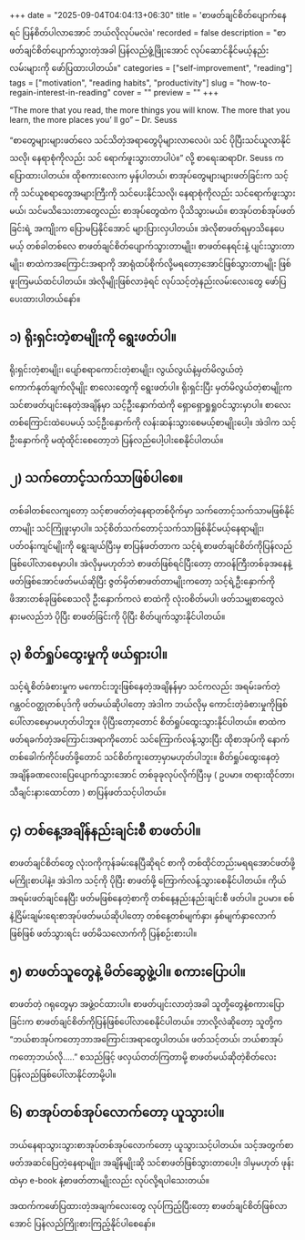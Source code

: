+++
date = "2025-09-04T04:04:13+06:30"
title = 'စာဖတ်ချင်စိတ်ပျောက်နေရင် ပြန်စိတ်ပါလာအောင် ဘယ်လိုလုပ်မလဲ။'
recorded = false
description = "စာဖတ်ချင်စိတ်ပျောက်သွားတဲ့အခါ ပြန်လည်ဖွံ့ဖြိုးအောင် လုပ်ဆောင်နိုင်မယ့်နည်းလမ်းများကို ဖော်ပြထားပါတယ်။"
categories = ["self-improvement", "reading"]
tags = ["motivation", "reading habits", "productivity"]
slug = "how-to-regain-interest-in-reading"
cover = ""
preview = ""
+++

“The more that you read, the more things you will know. The more that you learn, the more places you’ ll go”
– Dr. Seuss

“စာတွေများများဖတ်လေ သင်သိတဲ့အရာတွေပိုများလာလေပဲ၊ သင် ပိုပြီးသင်ယူလာနိုင်သလို၊ နေရာစုံကိုလည်း သင် ရောက်ဖူးသွားတာပါပဲ။” လို့ စာရေးဆရာDr. Seuss က ပြောထားပါတယ်။ ထိုစကားလေးက မှန်ပါတယ်၊ စာအုပ်တွေများများဖတ်ခြင်းက သင့်ကို သင်ယူစရာတွေအများကြီးကို သင်ပေးနိုင်သလို၊ နေရာစုံကိုလည်း သင်ရောက်ဖူးသွားမယ်၊ သင်မသိသေးတာတွေလည်း စာအုပ်တွေထဲက ပိုသိသွားမယ်။ စာအုပ်တစ်အုပ်ဖတ်ခြင်းရဲ့ အကျိုးက ပြောမပြနိုင်အောင် များပြားလှပါတယ်။
အဲလိုစာဖတ်ရမှာသိနေပေမယ့် တစ်ခါတစ်လေ စာဖတ်ချင်စိတ်ပျောက်သွားတာမျိုး၊ စာဖတ်နေရင်းနဲ့ ပျင်းသွားတာမျိုး၊ စာထဲကအကြောင်းအရာကို အာရုံထပ်စိုက်လို့မရတော့အောင်ဖြစ်သွားတာမျိုး ဖြစ်ဖူးကြမယ်ထင်ပါတယ်။ အဲလိုမျိုးဖြစ်လာခဲ့ရင် လုပ်သင့်တဲ့နည်းလမ်းလေးတွေ ဖော်ပြပေးထားပါတယ်နော်။

## ၁) ရိုးရှင်းတဲ့စာမျိုးကို ရွေးဖတ်ပါ။
ရိုးရှင်းတဲ့စာမျိုး၊ ပျော်စရာကောင်းတဲ့စာမျိုး၊ လွယ်လွယ်နဲ့မှတ်မိလွယ်တဲ့ကောက်နုတ်ချက်လိုမျိုး စာလေးတွေကို ရွေးဖတ်ပါ။ ရိုးရှင်းပြီး မှတ်မိလွယ်တဲ့စာမျိုးက သင်စာဖတ်ပျင်းနေတဲ့အချိန်မှာ သင့်ဦးနှောက်ထဲကို ရှောရှောရှုရှုဝင်သွားမှာပါ။ စာလေးတစ်ကြောင်းထဲပေမယ့် သင့်ဦးနှောက်ကို လန်းဆန်းသွားစေမယ့်စာမျိုးပေါ့။ အဲဒါက သင့်ဦးနှောက်ကို မထုံထိုင်းစေတော့ဘဲ ပြန်လည်ပေါ့ပါးစေနိုင်ပါတယ်။

## ၂) သက်တောင့်သက်သာဖြစ်ပါစေ။
တစ်ခါတစ်လေကျတော့ သင့်စာဖတ်တဲ့နေရာတစ်ဝိုက်မှာ သက်တောင့်သက်သာမဖြစ်နိုင်တာမျိုး သင်ကြုံဖူးမှာပါ။ သင့်စိတ်သက်တောင့်သက်သာဖြစ်နိုင်မယ့်နေရာမျိုး၊ ပတ်ဝန်းကျင်မျိုးကို ရွေးချယ်ပြီးမှ စာပြန်ဖတ်တာက သင့်ရဲ့စာဖတ်ချင်စိတ်ကိုပြန်လည်ဖြစ်ပေါ်လာစေမှာပါ။ အဲလိုမှမဟုတ်ဘဲ စာဖတ်ဖြစ်ရင်ပြီးတော့ တာဝန်ကြီးတစ်ခုအနေနဲ့ ဖတ်ဖြစ်အောင်ဖတ်မယ်ဆိုပြီး ဇွတ်မှိတ်စာဖတ်တာမျိုးကတော့ သင့်ရဲ့ဦးနှောက်ကို ဖိအားတစ်ခုဖြစ်စေသလို ဦးနှောက်ကလဲ စာထဲကို လုံးဝစိတ်မပါ၊ ဖတ်သမျှစာတွေလဲ နားမလည်ဘဲ ပိုပြီး စာဖတ်ခြင်းကို ပိုပြီး စိတ်ပျက်သွားနိုင်ပါတယ်။

## ၃) စိတ်ရှုပ်ထွေးမှုကို ဖယ်ရှားပါ။
သင့်ရဲ့စိတ်ခံစားမှုက မကောင်းဘူးဖြစ်နေတဲ့အချိနန်မှာ သင်ကလည်း အရမ်းခက်တဲ့ဂန္တဝင်ဝတ္ထုတစ်ပုဒ်ကို ဖတ်မယ်ဆိုပါတော့ အဲဒါက ဘယ်လိုမှ ကောင်းတဲ့ခံစားမှုကိုဖြစ်ပေါ်လာစေမှာမဟုတ်ပါဘူး။ ပိုပြီးတော့တောင် စိတ်ရှုပ်ထွေးသွားနိုင်ပါတယ်။ စာထဲကဖတ်ရခက်တဲ့အကြောင်းအရာကိုတောင် သင်ကြောက်လန့်သွားပြီး ထိုစာအုပ်ကို နောက်တစ်ခေါက်ကိုင်ဖတ်ဖို့တောင် သင်စိတ်ကူးတော့မှာမဟုတ်ပါဘူး။ စိတ်ရှုပ်ထွေးနေတဲ့အချိန်ခဏလေးပြေပျောက်သွားအောင် တစ်ခုခုလုပ်လိုက်ပြီးမှ ( ဥပမာ။ တရားထိုင်တာ၊ သီချင်းနားထောင်တာ ) စာပြန်ဖတ်သင့်ပါတယ်။

## ၄) တစ်နေ့အချိန်နည်းချင်းစီ စာဖတ်ပါ။
စာဖတ်ချင်စိတ်တွေ လုံးဝကိုကုန်ခမ်းနေပြီဆိုရင် စာကို တစ်ထိုင်တည်းမရရအောင်ဖတ်ဖို့မကြိုးစာပါနဲ့။ အဲဒါက သင့်ကို ပိုပြီး စာဖတ်ဖို့ ကြောက်လန့်သွားစေနိုင်ပါတယ်။ ကိုယ်အရမ်းဖတ်ချင်နေပြီး ဖတ်မဖြစ်နေတဲ့စာကို တစ်နေ့နည်းနည်းချင်းစီ ဖတ်ပါ။ ဥပမာ။ စစ်နဲ့ငြိမ်းချမ်းရေးစာအုပ်ဖတ်မယ်ဆိုပါတော့ တစ်နေ့တစ်မျက်နှာ၊ နှစ်မျက်နှာလောက်ဖြစ်ဖြစ် ဖတ်သွားရင်း ဖတ်မိသလောက်ကို ပြန်စဉ်းစားပါ။

## ၅) စာဖတ်သူတွေနဲ့ မိတ်ဆွေဖွဲ့ပါ။ စကားပြောပါ။
စာဖတ်တဲ့ ဂရုတွေမှာ အဖွဲ့ဝင်ထားပါ။ စာဖတ်ပျင်းလာတဲ့အခါ သူတို့တွေနဲ့စကားပြောခြင်းက စာဖတ်ချင်စိတ်ကိုပြန်ဖြစ်ပေါ်လာစေနိုင်ပါတယ်။ ဘာလို့လဲဆိုတော့ သူတို့က “ဘယ်စာအုပ်ကတော့ဘာအကြောင်းအရာတွေပါတယ်။ ဖတ်သင့်တယ်၊ ဘယ်စာအုပ်ကတော့ဘယ်လို…..” စသည်ဖြင့် ဖလှယ်တတ်ကြတာမို့ စာဖတ်မယ်ဆိုတဲ့စိတ်လေးပြန်လည်ဖြစ်ပေါ်လာနိုင်တာမို့ပါ။

## ၆) စာအုပ်တစ်အုပ်လောက်တော့ ယူသွားပါ။
ဘယ်နေရာသွားသွားစာအုပ်တစ်အုပ်လောက်တော့ ယူသွားသင့်ပါတယ်။ သင့်အတွက်စာဖတ်အဆင်ပြေတဲ့နေရာမျိုး၊ အချိန်မျိုးဆို သင်စာဖတ်ဖြစ်သွားတာပေါ့။ ဒါမှမဟုတ် ဖုန်းထဲမှာ e-book နဲ့စာဖတ်တာမျိုးလည်း လုပ်လို့ရပါသေးတယ်။

အထက်ကဖော်ပြထားတဲ့အချက်လေးတွေ လုပ်ကြည့်ပြီးတော့ စာဖတ်ချင်စိတ်ဖြစ်လာအောင် ပြန်လည်ကြိုးစားကြည့်နိုင်ပါစေနော်။